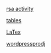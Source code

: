 

[rsa activity](entries/RSA.md)

[tables](entries/tabled.md)

[LaTex](entries/latex.md)

[wordpressprodj](entries/Rosslynbakery.md)
